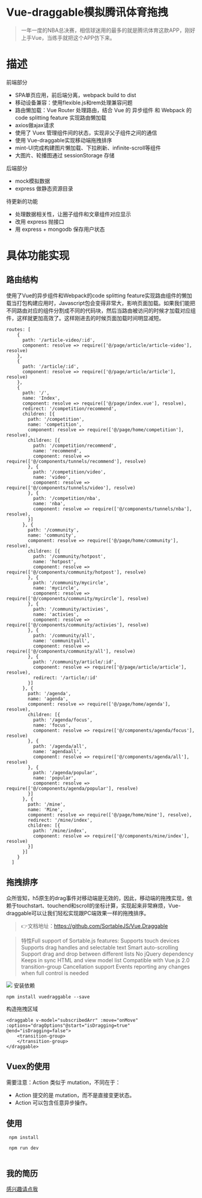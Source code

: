 # Vue-draggable模拟腾讯体育拖拽
>一年一度的NBA总决赛，相信球迷用的最多的就是腾讯体育这款APP，刚好上手Vue，当练手就把这个APP仿下来。


# 描述
前端部分
* SPA单页应用，前后端分离，webpack build to dist
* 移动设备兼容：使用flexible.js和rem处理兼容问题
* 路由懒加载：Vue Router 处理路由，结合 Vue 的 异步组件 和 Webpack 的 code splitting feature 实现路由懒加载
* axios做ajax请求
* 使用了 Vuex 管理组件间的状态，实现非父子组件之间的通信
* 使用 Vue-draggable实现移动端拖拽排序
* mint-UI完成构建图片懒加载、下拉刷新、infinite-scroll等组件
* 大图片、轮播图通过 sessionStorage 存储


后端部分
* mock模拟数据
* express 做静态资源目录

待更新的功能
* 处理数据相关性，让圈子组件和文章组件对应显示
* 改用 express 抛接口
* 用 express + mongodb 保存用户状态


# 具体功能实现
## 路由结构
使用了Vue的异步组件和Webpack的code splitting feature实现路由组件的懒加载当打包构建应用时，Javascript包会变得非常大，影响页面加载。如果我们能把不同路由对应的组件分割成不同的代码块，然后当路由被访问的时候才加载对应组件，这样就更加高效了。这样刚进去的时候页面加载时间明显减短。
```
routes: [
    {
      path: '/article-video/:id',
      component: resolve => require(['@/page/article/article-video'], resolve)
    },
    {
      path: '/article/:id',
      component: resolve => require(['@/page/article/article'], resolve)
    },
    {
      path: '/',
      name: 'Index',
      component: resolve => require(['@/page/index.vue'], resolve),
      redirect: '/competition/recommend',
      children: [{
        path: '/competition',
        name: 'competition',
        component: resolve => require(['@/page/home/competition'], resolve),
        children: [{
          path: '/competition/recommend',
          name: 'recommend',
          component: resolve => require(['@/components/tunnels/recommend'], resolve)
        }, {
          path: '/competition/video',
          name: 'video',
          component: resolve => require(['@/components/tunnels/video'], resolve)
        }, {
          path: '/competition/nba',
          name: 'nba',
          component: resolve => require(['@/components/tunnels/nba'], resolve),
        }]
      }, {
        path: '/community',
        name: 'community',
        component: resolve => require(['@/page/home/community'], resolve),
        children: [{
          path: '/community/hotpost',
          name: 'hotpost',
          component: resolve => require(['@/components/community/hotpost'], resolve)
        }, {
          path: '/community/mycircle',
          name: 'mycircle',
          component: resolve => require(['@/components/community/mycircle'], resolve)
        }, {
          path: '/community/activies',
          name: 'activies',
          component: resolve => require(['@/components/community/activies'], resolve)
        }, {
          path: '/community/all',
          name: 'communityall',
          component: resolve => require(['@/components/community/all'], resolve)
        }, {
          path: '/community/article/:id',
          component: resolve => require(['@/page/article/article'], resolve),
          redirect: '/article/:id'
        }]
      }, {
        path: '/agenda',
        name: 'agenda',
        component: resolve => require(['@/page/home/agenda'], resolve),
        children: [{
          path: '/agenda/focus',
          name: 'focus',
          component: resolve => require(['@/components/agenda/focus'], resolve)
        }, {
          path: '/agenda/all',
          name: 'agendaall',
          component: resolve => require(['@/components/agenda/all'], resolve)
        }, {
          path: '/agenda/popular',
          name: 'popular',
          component: resolve => require(['@/components/agenda/popular'], resolve)
        }]
      }, {
        path: '/mine',
        name: 'Mine',
        component: resolve => require(['@/page/home/mine'], resolve),
        redirect: '/mine/index',
        children: [{
          path: '/mine/index',
          component: resolve => require(['@/components/mine/index'], resolve)
        }]
      }]
    }
  ]
```
## 拖拽排序
众所皆知，h5原生的drag事件对移动端是无效的，因此，移动端的拖拽实现，依赖于touchstart、touchend和scroll的坐标计算，实现起来非常麻烦，Vue-draggable可以让我们轻松实现跟PC端效果一样的拖拽排序。

>👉文档地址：https://github.com/SortableJS/Vue.Draggable

>特性Full support of Sortable.js features:
Supports touch devices
Supports drag handles and selectable text
Smart auto-scrolling
Support drag and drop between different lists
No jQuery dependency
Keeps in sync HTML and view model list
Compatible with Vue.js 2.0 transition-group
Cancellation support
Events reporting any changes when full control is needed

![](https://dn-mhke0kuv.qbox.me/4e7ea79ba9fa8ad286e1.gif)
安装依赖

```
npm install vuedraggable --save
```

构造拖拽区域

```
<draggable v-model="subscribedArr" :move="onMove" :options="dragOptions"@start="isDragging=true" @end="isDragging=false">
    <transition-group>
    </transition-group>
</draggable>
```

## Vuex的使用

需要注意：Action 类似于 mutation，不同在于：

* Action 提交的是 mutation，而不是直接变更状态。
* Action 可以包含任意异步操作。


## 使用

```
 npm install
```

```
 npm run dev
 
```

## 我的简历

[感兴趣请点我](http://xurenjie.cn:3000/resume/xurenjie_resume.html)



